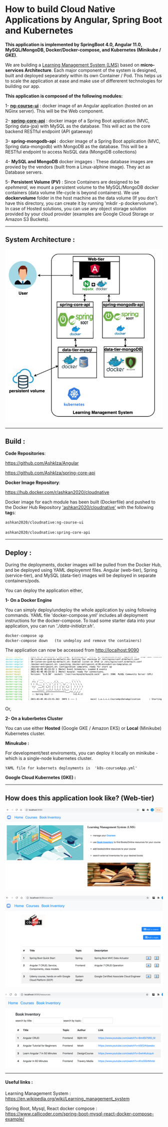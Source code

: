 # How to build Cloud Native Applications by Angular, Spring Boot and Kubernetes 
**This application is implemented by SpringBoot 4.0, Angular 11.0, MySQL/MongoDB, Docker/Docker-compose, and Kubernetes (Minikube / GKE)**.

We are building a  [Learning Management System (LMS)](https://en.wikipedia.org/wiki/Learning_management_system) based on **micro-services Architecture**. Each major component of the system is designed, built and deployed sepearately within its own Container / Pod. This helps us to scale the application at ease and make use of differerent technologies for building our app.

**This application is composed of the following modules:**

1- **[ng-course-ui](https://github.com/AshkIza/Angular)** :  docker image of an Angular application (hosted on an NGinx server). This will be the Web component.

2- **[spring-core-api](https://github.com/AshkIza/spring-core-api)** : docker image of a Spring Boot application (MVC, Spring data-jpa) with MySQL as the database.
    This will act as the core backend RESTful endpoint (API gataeway)
    
3- **spring-mongodb-api** : docker image of a Spring Boot application (MVC, Spring data-mongodb) with MongoDB as the database.
        This will be a RESTful endpoint to access NoSQL data (MongoDB collections)
        
4- **MySQL and MongoDB** docker imgages : These database images are provied by the vendors (built from a Linux-alphine image). They act as Database servers. 
    
5- **Persistent Volume (PV)** : Since Containers are designed to be _epehmeral_, we mount a persistent volume to the MySQL/MongoDB docker containers (data volume life-cycle is beyond containers). 
We use **dockervolume** folder in the host machine as the data volume (If you don't have this directory, you can create it by running 'mkdir -p dockervolume'). In case of Hosted solutions, you can use any object storage solution provided by your cloud provider (examples are Google Cloud Storage or Amazon S3 Buckets).
    
-----------------------------------------------------------------------------------------------------------------------------------

## System Architecture :

![alt text](https://github.com/AshkIza/cloudNativeApp/blob/main/system-design-architecture.png)

------------------------------------------------------------------------------------------------------------------------------------

## Build : 

   **Code Repositories**:
   
   https://github.com/AshkIza/Angular          
 
   https://github.com/AshkIza/spring-core-api  
   
   
   
   **Docker Image Repository**:
   
   https://hub.docker.com/r/ashkan2020/cloudnative
   
   Docker image for each module has been built (Dockerfile) and pushed to the Docker Hub Repository ['ashkan2020/cloudnative'](https://hub.docker.com/r/ashkan2020/cloudnative/tags?page=1&ordering=last_updated) with the following **tag**s:
            
    ashkan2020/cloudnative:ng-course-ui         
   
    ashkan2020/cloudnative:spring-core-api    
   
 
   
 ------------------------------------------------------------------------------------------------------------------------------------

## Deploy : 

During the deployments, docker images will be pulled from the Docker Hub, and be deployed using YAML deployemnt files. 
Angular (web-tier), Spring (service-tier), and MySQL (data-tier) images will be deployed in separate containers/pods.

You can deploy the application either,

**1- On a Docker Engine**

You can simply deploy/undeploy the whole application by using following commands.
YAML file 'docker-compose.yml' includes all deployment instructions for the docker-compose. To load some starter data into your application, you can run _'./data-initialzr.sh'_.
    
    docker-compose up   
    docker-compose down   (to undeploy and remove the containers)
 
   The application can now be accessed from [http://localhost:9090](http://localhost:9090)
   
    
   ![alt text](https://github.com/AshkIza/cloudNativeApp/blob/main/docker-logs-multicontainers.png)   

Or,


**2- On a kuberbetes Cluster**

You can use either **Hosted** (Google GKE / Amazon EKS) or **Local** (Minikube) Kubernetes cluster.
   
   **Minukube :** 
   
   For development/test enviroments, you can deploy it locally on minikube - which is a single-node kubernetes cluster.
   
    YAML file for kubernets deployments is  'k8s-courseApp.yml'
   
   **Google Cloud Kubernetes (GKE) :**
   
------------------------------------------------------------------------------------------------------------------------------------

## How does this application look like? (Web-tier)

![alt text](https://github.com/AshkIza/cloudNativeApp/blob/main/lms-home-page.png)


![alt text](https://github.com/AshkIza/cloudNativeApp/blob/main/lms-course-list.png)


![alt text](https://github.com/AshkIza/cloudNativeApp/blob/main/lms-book-inventory.png)






 -----------------------------------------------------------------------------------------------------------------------------------
 #### Useful links : 
 
 Learning Management System : https://en.wikipedia.org/wiki/Learning_management_system
 
 Spring Boot, Mysql, React docker compose : https://www.callicoder.com/spring-boot-mysql-react-docker-compose-example/
